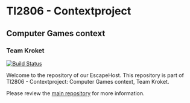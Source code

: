 # TI2806 - Contextproject
## Computer Games context
### Team Kroket

[![Build Status](https://api.travis-ci.org/alanvanrossum/krokethost.svg?branch=master)](https://travis-ci.org/alanvanrossum/krokethost)

Welcome to the repository of our EscapeHost. This repository is part of TI2806 - Contextproject: Computer Games context, Team Kroket. 

Please review the [main repository](https://github.com/alanvanrossum/kroket/) for more information.

